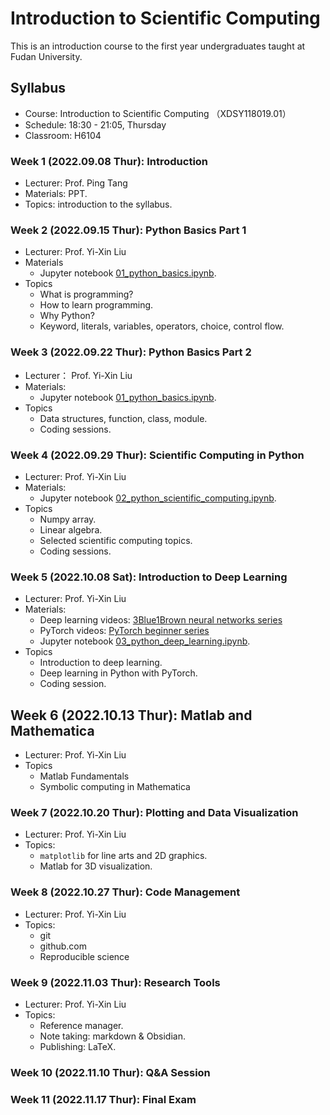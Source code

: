 # Introduction to Scientific Computing

This is an introduction course to the first year undergraduates taught at Fudan University.

## Syllabus
- Course: Introduction to Scientific Computing （XDSY118019.01）
- Schedule: 18:30 - 21:05, Thursday
- Classroom: H6104

### Week 1 (2022.09.08 Thur): Introduction
- Lecturer: Prof. Ping Tang
- Materials: PPT.
- Topics: introduction to the syllabus.

### Week 2 (2022.09.15 Thur): Python Basics Part 1
- Lecturer: Prof. Yi-Xin Liu
- Materials
  - Jupyter notebook [01_python_basics.ipynb](./XDSY118019/01_python_basics.ipynb).
- Topics
  - What is programming?
  - How to learn programming.
  - Why Python?
  - Keyword, literals, variables, operators, choice, control flow.

### Week 3 (2022.09.22 Thur): Python Basics Part 2
- Lecturer： Prof. Yi-Xin Liu
- Materials:
  - Jupyter notebook [01_python_basics.ipynb](./XDSY118019/01_python_basics.ipynb).
- Topics
  - Data structures, function, class, module.
  - Coding sessions.

### Week 4 (2022.09.29 Thur): Scientific Computing in Python
- Lecturer: Prof. Yi-Xin Liu
- Materials:
  - Jupyter notebook [02_python_scientific_computing.ipynb](./XDSY118019/02_python_scientific_computing.ipynb).
- Topics
  - Numpy array.
  - Linear algebra.
  - Selected scientific computing topics.
  - Coding sessions.

### Week 5 (2022.10.08 Sat): Introduction to Deep Learning
- Lecturer: Prof. Yi-Xin Liu
- Materials:
  - Deep learning videos: [3Blue1Brown neural networks series](https://youtube.com/playlist?list=PLZHQObOWTQDNU6R1_67000Dx_ZCJB-3pi)
  - PyTorch videos: [PyTorch beginner series](https://youtube.com/playlist?list=PL_lsbAsL_o2CTlGHgMxNrKhzP97BaG9ZN)
  - Jupyter notebook [03_python_deep_learning.ipynb](./XDSY118019/03_python_deep_learning.ipynb).
- Topics
  - Introduction to deep learning.
  - Deep learning in Python with PyTorch.
  - Coding session.

## Week 6 (2022.10.13 Thur): Matlab and Mathematica
- Lecturer: Prof. Yi-Xin Liu
- Topics
  - Matlab Fundamentals
  - Symbolic computing in Mathematica

### Week 7 (2022.10.20 Thur): Plotting and Data Visualization
- Lecturer: Prof. Yi-Xin Liu
- Topics:
  - `matplotlib` for line arts and 2D graphics.
  - Matlab for 3D visualization.

### Week 8 (2022.10.27 Thur): Code Management
- Lecturer: Prof. Yi-Xin Liu
- Topics:
  - git
  - github.com
  - Reproducible science

### Week 9 (2022.11.03 Thur): Research Tools
- Lecturer: Prof. Yi-Xin Liu
- Topics:
  - Reference manager.
  - Note taking: markdown & Obsidian.
  - Publishing: LaTeX.

### Week 10 (2022.11.10 Thur): Q&A Session

### Week 11 (2022.11.17 Thur): Final Exam